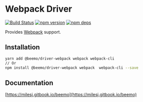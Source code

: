 # Webpack Driver

[![Build Status](https://github.com/beemojs/beemo/workflows/Build/badge.svg)](https://github.com/beemojs/beemo/actions?query=branch%3Amaster)
[![npm version](https://badge.fury.io/js/%40beemo%2Fdriver-webpack.svg)](https://www.npmjs.com/package/@beemo/driver-webpack)
[![npm deps](https://david-dm.org/beemojs/beemo.svg?path=packages/driver-webpack)](https://www.npmjs.com/package/@beemo/driver-webpack)

Provides [Webpack](https://github.com/webpack/webpack) support.

## Installation

```bash
yarn add @beemo/driver-webpack webpack webpack-cli
// Or
npm install @beemo/driver-webpack webpack  webpack-cli --save
```

## Documentation

[https://milesj.gitbook.io/beemo](https://milesj.gitbook.io/beemo)
